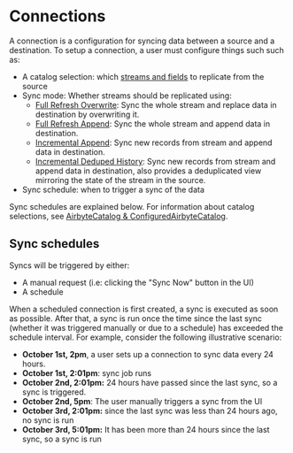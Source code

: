 # Connections

A connection is a configuration for syncing data between a source and a destination. To setup a connection, a user must configure things such such as:

* A catalog selection: which [streams and fields](catalog.md) to replicate from the source
* Sync mode: Whether streams should be replicated using:
  * [Full Refresh Overwrite](full-refresh-overwrite.md): Sync the whole stream and replace data in destination by overwriting it.
  * [Full Refresh Append](full-refresh-append.md): Sync the whole stream and append data in destination.
  * [Incremental Append](incremental-append.md): Sync new records from stream and append data in destination.
  * [Incremental Deduped History](incremental-deduped-history.md): Sync new records from stream and append data in destination, also provides a deduplicated view mirroring the state of the stream in the source.
* Sync schedule: when to trigger a sync of the data

Sync schedules are explained below. 
For information about catalog selections, see [AirbyteCatalog & ConfiguredAirbyteCatalog](catalog.md).

## Sync schedules

Syncs will be triggered by either:

* A manual request \(i.e: clicking the "Sync Now" button in the UI\)
* A schedule

When a scheduled connection is first created, a sync is executed as soon as possible. After that, a sync is run once the time since the last sync \(whether it was triggered manually or due to a schedule\) has exceeded the schedule interval. For example, consider the following illustrative scenario:

* **October 1st, 2pm**, a user sets up a connection to sync data every 24 hours. 
* **October 1st, 2:01pm**: sync job runs 
* **October 2nd, 2:01pm:** 24 hours have passed since the last sync, so a sync is triggered. 
* **October 2nd, 5pm**: The user manually triggers a sync from the UI
* **October 3rd, 2:01pm:** since the last sync was less than 24 hours ago, no sync is run
* **October 3rd, 5:01pm:** It has been more than 24 hours since the last sync, so a sync is run

